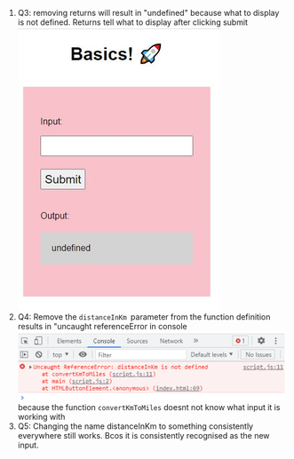1. Q3: removing returns will result in "undefined" because what to display is not defined. Returns tell what to display after clicking submit ![undefined](remove_return.png "Undefined")
2. Q4: Remove the `distanceInKm `parameter from the function definition results in "uncaught referenceError in console ![reference_error](remove_distanceInKm.png "reference error") because the function `convertKmToMiles` doesnt not know what input it is working with  
3. Q5: Changing the name distanceInKm to something consistently everywhere still works. Bcos it is consistently recognised as the new input.